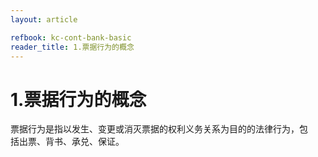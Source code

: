 ```yaml
---
layout: article

refbook: kc-cont-bank-basic
reader_title: 1.票据行为的概念
---
```


# 1.票据行为的概念

票据行为是指以发生、变更或消灭票据的权利义务关系为目的的法律行为，包<br />
      括出票、背书、承兑、保证。